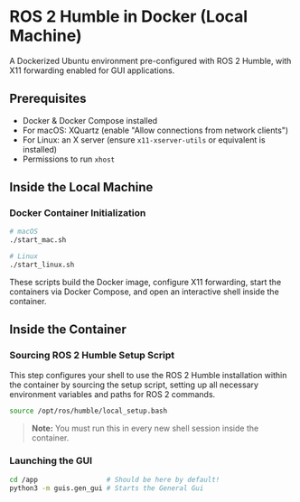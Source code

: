 # ROS 2 Humble in Docker (Local Machine)

A Dockerized Ubuntu environment pre-configured with ROS 2 Humble, with X11 forwarding enabled for GUI applications.

## Prerequisites
- Docker & Docker Compose installed
- For macOS: XQuartz (enable "Allow connections from network clients")
- For Linux: an X server (ensure `x11-xserver-utils` or equivalent is installed)
- Permissions to run `xhost`

## Inside the Local Machine
### Docker Container Initialization
```bash
# macOS
./start_mac.sh

# Linux
./start_linux.sh
```

These scripts build the Docker image, configure X11 forwarding, start the containers via Docker Compose, and open an interactive shell inside the container.

## Inside the Container
### Sourcing ROS 2 Humble Setup Script
This step configures your shell to use the ROS 2 Humble installation within the container by sourcing the setup script, setting up all necessary environment variables and paths for ROS 2 commands.

```bash
source /opt/ros/humble/local_setup.bash
```

> **Note:** You must run this in every new shell session inside the container.

### Launching the GUI 
```bash
cd /app                 # Should be here by default!
python3 -m guis.gen_gui # Starts the General Gui
```
